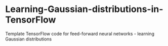 # Learning-Gaussian-distributions-in-TensorFlow
Template TensorFlow code for feed-forward neural networks - learning Gaussian distributions
